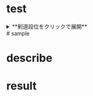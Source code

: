 # test 
<details>
<summary> **剣道段位をクリックで展開** </summary>
<div>

+ 初段
+ 二段
+ 三段
+ 四段
+ 五段
  - 錬士
+ 六段
  - 錬士
+ 七段
  - 教士
+ 八段
  - 範士

～～～展開ここまで～～～ ※ここは書かなくても良いけど、開いた時に見やすい。

</div>
</details>
# sample

# describe

# result
